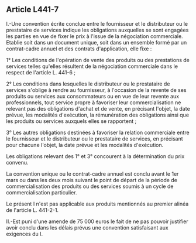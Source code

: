 Article L441-7
----
I.-Une convention écrite conclue entre le fournisseur et le distributeur ou le
prestataire de services indique les obligations auxquelles se sont engagées les
parties en vue de fixer le prix à l'issue de la négociation commerciale. Etablie
soit dans un document unique, soit dans un ensemble formé par un contrat-cadre
annuel et des contrats d'application, elle fixe :

1° Les conditions de l'opération de vente des produits ou des prestations de
services telles qu'elles résultent de la négociation commerciale dans le respect
de l'article L. 441-6 ;

2° Les conditions dans lesquelles le distributeur ou le prestataire de services
s'oblige à rendre au fournisseur, à l'occasion de la revente de ses produits ou
services aux consommateurs ou en vue de leur revente aux professionnels, tout
service propre à favoriser leur commercialisation ne relevant pas des
obligations d'achat et de vente, en précisant l'objet, la date prévue, les
modalités d'exécution, la rémunération des obligations ainsi que les produits ou
services auxquels elles se rapportent ;

3° Les autres obligations destinées à favoriser la relation commerciale entre le
fournisseur et le distributeur ou le prestataire de services, en précisant pour
chacune l'objet, la date prévue et les modalités d'exécution.

Les obligations relevant des 1° et 3° concourent à la détermination du prix
convenu.

La convention unique ou le contrat-cadre annuel est conclu avant le 1er mars ou
dans les deux mois suivant le point de départ de la période de commercialisation
des produits ou des services soumis à un cycle de commercialisation particulier.

Le présent I n'est pas applicable aux produits mentionnés au premier alinéa de
l'article L. 441-2-1.

II.-Est puni d'une amende de 75 000 euros le fait de ne pas pouvoir justifier
avoir conclu dans les délais prévus une convention satisfaisant aux exigences du
I.
